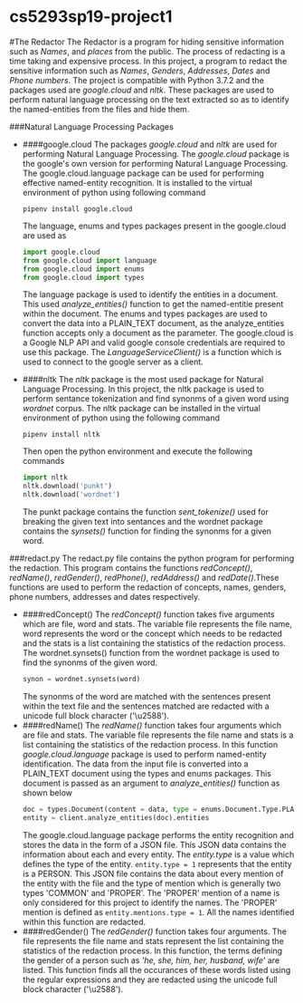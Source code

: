 # cs5293sp19-project1

#The  Redactor
The Redactor is a program for hiding sensitive information such as *Names*, and *places* from the public. The process of redacting is a time taking and expensive  process. In this project, a program to redact the sensitive information such as *Names*, *Genders*, *Addresses*, *Dates* and *Phone numbers*. The project is compatible with Python 3.7.2 and the packages used are *google.cloud* and *nltk*. These packages are used to perform natural language processing on the text extracted so as to identify the named-entities from the files and hide them.

###Natural Language Processing Packages
* ####google.cloud
    The packages *google.cloud* and *nltk* are used for performing Natural Language Processing. The *google.cloud* package is the google's own version for performing Natural Language Processing. The google.cloud.language package can be used for performing effective named-entity recognition. It is installed to the virtual environment of python using following command

    `pipenv install google.cloud`

    The language, enums and types packages present in the google.cloud are used as
    ```python
    import google.cloud
    from google.cloud import language
    from google.cloud import enums
    from google.cloud import types
    ```
    The language package is used to identify the entities in a document. This used *analyze_entities()* function to get the named-entitie present within the document. The enums and types packages are used to convert the data into a PLAIN_TEXT document, as the analyze_entities function accepts only a document as the parameter. The google.cloud is a Google NLP API and valid google console credentials are required to use this package. The *LanguageServiceClient()* is a function which is used to connect to the google server as a client.
* ####nltk
    The *nltk* package is the most used package for Natural Language Processing. In this project, the nltk package is used to perform sentance tokenization and find synonms of a given word using *wordnet* corpus. The nltk package can be installed in the virtual environment of python using the following command

    `pipenv install nltk`

    Then open the python environment and execute the following commands
    ```python
    import nltk
    nltk.download('punkt')
    nltk.download('wordnet')
    ```
    The punkt package contains the function *sent_tokenize()* used for breaking the given text into sentances and the wordnet package contains the *synsets()* function for finding the synonms for a given word.

###redact.py
The redact.py file contains the python program for performing the redaction. This program contains the functions *redConcept()*, *redName()*, *redGender()*, *redPhone()*, *redAddress()* and *redDate()*.These functions are used to perform the redaction of concepts, names, genders, phone numbers, addresses and dates respectively.
* ####redConcept()
    The *redConcept()* function takes five arguments which are file, word and stats. The variable file represents the file name, word represents the word or the concept which needs to be redacted and the stats is a list containing the statistics of the redaction process. The wordnet.synsets() function from the wordnet package is used to find the synonms of the given word. 
    ```python
    synon = wordnet.synsets(word)
    ```
    The synonms of the word are matched with the sentences present within the text file and the sentences matched are redacted with a unicode full block character ('\u2588').
* ####redName()
    The *redName()* function takes four arguments which are file and stats. The variable file represents the  file name and stats is a list containing the statistics of the redaction process. In this function *google.cloud.language* package is used to perform named-entity identification. The data from the input file is converted into a PLAIN_TEXT document using the types and enums packages. This document is passed as an argument to *analyze_entities()* function as shown below
    ```python
    doc = types.Document(content = data, type = enums.Document.Type.PLAIN_TEXT)
    entity = client.analyze_entities(doc).entities
    ```
    The google.cloud.language package performs the entity recognition and stores the data in the form of a JSON file. This JSON data contains the information about each and every entity. The  *entity.type* is a value which defines the type of the entity. `entity.type = 1` represents that the entity is a PERSON. This JSON file contains the data about every mention of the entity with the file and the type of mention which is generally two types 'COMMON' and 'PROPER'. The 'PROPER' mention of a name is only considered for this project  to identify the names. The 'PROPER' mention is defined as `entity.mentions.type = 1`. All the names identified within this function are redacted.
* ####redGender()
    The *redGender()* function takes four arguments. The file represents the file name and stats represent the list containing the  statistics of the redaction process. In this function, the terms defining the gender of a person such as *'he, she, him, her, husband, wife'* are listed. This function finds all the occurances of these words listed using the regular expressions and they are redacted using the unicode full block character ('\u2588').

